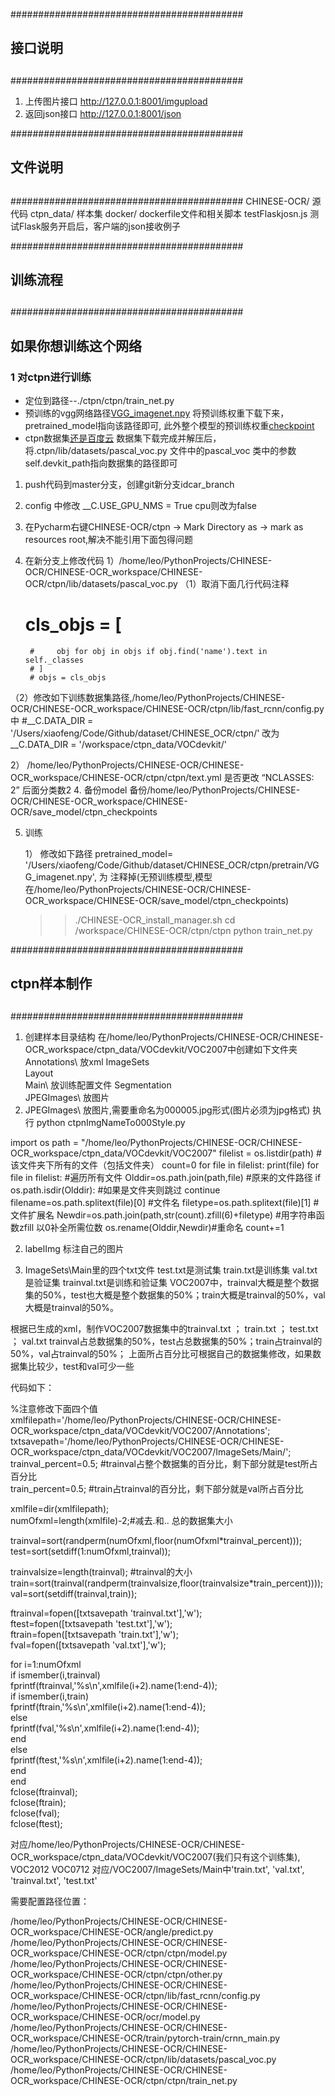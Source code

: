 ##########################################
##					##
##		接口说明		##
##					##
##########################################
1. 上传图片接口
http://127.0.0.1:8001/imgupload
1. 返回json接口
http://127.0.0.1:8001/json



##########################################
##					##
##		文件说明		##
##					##
##########################################
CHINESE-OCR/ 		源代码
ctpn_data/		样本集
docker/			dockerfile文件和相关脚本
testFlaskjosn.js	测试Flask服务开启后，客户端的json接收例子



##########################################
##					##
##		训练流程		##
##					##
##########################################

## 如果你想训练这个网络
### 1 对ctpn进行训练
* 定位到路径--./ctpn/ctpn/train_net.py
* 预训练的vgg网络路径[VGG_imagenet.npy](https://pan.baidu.com/s/1JO_ZojA5bkmJZsnxsShgkg)
将预训练权重下载下来，pretrained_model指向该路径即可,
此外整个模型的预训练权重[checkpoint](https://pan.baidu.com/s/1aT-vHgq7nvLy4M_T6SwR1Q)
* ctpn数据集[还是百度云](https://pan.baidu.com/s/1NXFmdP_OgRF42xfHXUhBHQ)
数据集下载完成并解压后，将.ctpn/lib/datasets/pascal_voc.py 文件中的pascal_voc 类中的参数self.devkit_path指向数据集的路径即可


1. push代码到master分支，创建git新分支idcar_branch

1. config 中修改
	__C.USE_GPU_NMS = True cpu则改为false

2. 在Pycharm右键CHINESE-OCR/ctpn -> Mark Directory as -> mark as resources root,解决不能引用下面包得问题
3. 在新分支上修改代码
1）/home/leo/PythonProjects/CHINESE-OCR/CHINESE-OCR_workspace/CHINESE-OCR/ctpn/lib/datasets/pascal_voc.py
 （1）取消下面几行代码注释
	# cls_objs = [
        #     obj for obj in objs if obj.find('name').text in self._classes
        # ]
        # objs = cls_objs
 （2）修改如下训练数据集路径,/home/leo/PythonProjects/CHINESE-OCR/CHINESE-OCR_workspace/CHINESE-OCR/ctpn/lib/fast_rcnn/config.py中
	#__C.DATA_DIR = '/Users/xiaofeng/Code/Github/dataset/CHINESE_OCR/ctpn/'
	改为
	__C.DATA_DIR = '/workspace/ctpn_data/VOCdevkit/'

2） /home/leo/PythonProjects/CHINESE-OCR/CHINESE-OCR_workspace/CHINESE-OCR/ctpn/ctpn/text.yml
	是否更改 “NCLASSES: 2” 后面分类数2
4. 备份model
	备份/home/leo/PythonProjects/CHINESE-OCR/CHINESE-OCR_workspace/CHINESE-OCR/save_model/ctpn_checkpoints

5. 训练
	
	1） 修改如下路径
		pretrained_model=
		'/Users/xiaofeng/Code/Github/dataset/CHINESE_OCR/ctpn/pretrain/VGG_imagenet.npy',
	    为
		注释掉(无预训练模型,模型在/home/leo/PythonProjects/CHINESE-OCR/CHINESE-OCR_workspace/CHINESE-OCR/save_model/ctpn_checkpoints)
	>> ./CHINESE-OCR_install_manager.sh
	>> cd /workspace/CHINESE-OCR/ctpn/ctpn
	>> python train_net.py


##########################################
##					##
##		ctpn样本制作		##
##					##
##########################################
1. 创建样本目录结构 
在/home/leo/PythonProjects/CHINESE-OCR/CHINESE-OCR_workspace/ctpn_data/VOCdevkit/VOC2007中创建如下文件夹
	Annotations\ 放xml
	ImageSets\
		Layout\
		Main\	放训练配置文件
		Segmentation\
	JPEGImages\ 放图片
2. JPEGImages\ 放图片,需要重命名为000005.jpg形式(图片必须为jpg格式)
执行  python ctpnImgNameTo000Style.py


import os
path = "/home/leo/PythonProjects/CHINESE-OCR/CHINESE-OCR_workspace/ctpn_data/VOCdevkit/VOC2007"
filelist = os.listdir(path) #该文件夹下所有的文件（包括文件夹）
count=0
for file in filelist:
    print(file)
for file in filelist:   #遍历所有文件
    Olddir=os.path.join(path,file)   #原来的文件路径
    if os.path.isdir(Olddir):   #如果是文件夹则跳过
	continue
    filename=os.path.splitext(file)[0]   #文件名
    filetype=os.path.splitext(file)[1]   #文件扩展名
    Newdir=os.path.join(path,str(count).zfill(6)+filetype)  #用字符串函数zfill 以0补全所需位数
    os.rename(Olddir,Newdir)#重命名
    count+=1

2. labelImg 标注自己的图片


3. ImageSets\Main里的四个txt文件
	test.txt是测试集
	train.txt是训练集
	val.txt是验证集
	trainval.txt是训练和验证集
	VOC2007中，trainval大概是整个数据集的50%，test也大概是整个数据集的50%；train大概是trainval的50%，val大概是trainval的50%。

根据已生成的xml，制作VOC2007数据集中的trainval.txt ； train.txt ； test.txt ； val.txt
trainval占总数据集的50%，test占总数据集的50%；train占trainval的50%，val占trainval的50%；
上面所占百分比可根据自己的数据集修改，如果数据集比较少，test和val可少一些

代码如下：

%注意修改下面四个值  
xmlfilepath='/home/leo/PythonProjects/CHINESE-OCR/CHINESE-OCR_workspace/ctpn_data/VOCdevkit/VOC2007/Annotations';  
txtsavepath='/home/leo/PythonProjects/CHINESE-OCR/CHINESE-OCR_workspace/ctpn_data/VOCdevkit/VOC2007/ImageSets/Main/';  
trainval_percent=0.5; #trainval占整个数据集的百分比，剩下部分就是test所占百分比  
train_percent=0.5; #train占trainval的百分比，剩下部分就是val所占百分比  

xmlfile=dir(xmlfilepath);  
numOfxml=length(xmlfile)-2;#减去.和..  总的数据集大小  

trainval=sort(randperm(numOfxml,floor(numOfxml*trainval_percent)));  
test=sort(setdiff(1:numOfxml,trainval));  

trainvalsize=length(trainval); #trainval的大小  
train=sort(trainval(randperm(trainvalsize,floor(trainvalsize*train_percent))));  
val=sort(setdiff(trainval,train));  

ftrainval=fopen([txtsavepath 'trainval.txt'],'w');  
ftest=fopen([txtsavepath 'test.txt'],'w');  
ftrain=fopen([txtsavepath 'train.txt'],'w');  
fval=fopen([txtsavepath 'val.txt'],'w');  

for i=1:numOfxml  
    if ismember(i,trainval)  
        fprintf(ftrainval,'%s\n',xmlfile(i+2).name(1:end-4));  
        if ismember(i,train)  
            fprintf(ftrain,'%s\n',xmlfile(i+2).name(1:end-4));  
        else  
            fprintf(fval,'%s\n',xmlfile(i+2).name(1:end-4));  
        end  
    else  
        fprintf(ftest,'%s\n',xmlfile(i+2).name(1:end-4));  
    end  
end  
fclose(ftrainval);  
fclose(ftrain);  
fclose(fval);  
fclose(ftest);



对应/home/leo/PythonProjects/CHINESE-OCR/CHINESE-OCR_workspace/ctpn_data/VOCdevkit/VOC2007(我们只有这个训练集),
VOC2012
VOC0712
对应/VOC2007/ImageSets/Main中'train.txt', 'val.txt', 'trainval.txt', 'test.txt'




需要配置路径位置：

/home/leo/PythonProjects/CHINESE-OCR/CHINESE-OCR_workspace/CHINESE-OCR/angle/predict.py
/home/leo/PythonProjects/CHINESE-OCR/CHINESE-OCR_workspace/CHINESE-OCR/ctpn/ctpn/model.py
/home/leo/PythonProjects/CHINESE-OCR/CHINESE-OCR_workspace/CHINESE-OCR/ctpn/ctpn/other.py
/home/leo/PythonProjects/CHINESE-OCR/CHINESE-OCR_workspace/CHINESE-OCR/ctpn/lib/fast_rcnn/config.py
/home/leo/PythonProjects/CHINESE-OCR/CHINESE-OCR_workspace/CHINESE-OCR/ocr/model.py
/home/leo/PythonProjects/CHINESE-OCR/CHINESE-OCR_workspace/CHINESE-OCR/train/pytorch-train/crnn_main.py
/home/leo/PythonProjects/CHINESE-OCR/CHINESE-OCR_workspace/CHINESE-OCR/ctpn/lib/datasets/pascal_voc.py
/home/leo/PythonProjects/CHINESE-OCR/CHINESE-OCR_workspace/CHINESE-OCR/ctpn/ctpn/train_net.py









